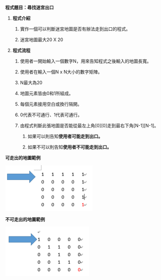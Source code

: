 **程式題目：尋找迷宮出口**

1.  **程式介紹**

    1.  實作一個可以判斷迷宮地圖是否有辦法走到出口的程式。

    2.  迷宮地圖最大20 X 20

2.  **程式流程**

    1.  使用者一開始輸入一個數字N，用來告知程式之後輸入的地圖長寬。

    2.  使用者在輸入一個N x N大小的數字矩陣。

    3.  N最大為20

    4.  地圖元素皆由0和1所組成。

    5.  每個元素接用空白或換行隔開。

    6.  0代表不可通行、1代表可通行。

    7.  由程式判斷此張地圖是否能從最左上角[0][0]走到最右下角[N-1][N-1]。

        1.  如果可以則告知**使用者可能走到出口。**

        2.  如果不可以則告知**使用者不可能走到出口。**

**可走出的地圖範例**

![](example1.png)

**不可走出的地圖範例**

![](example2.png)
